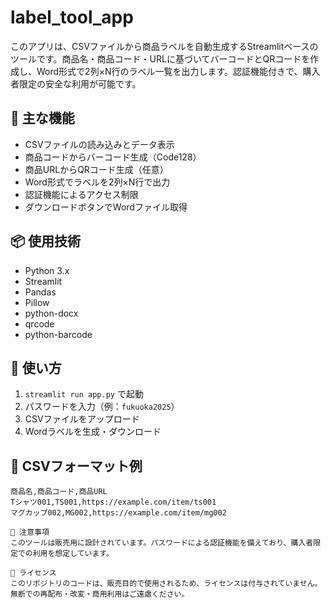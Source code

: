 # label_tool_app

このアプリは、CSVファイルから商品ラベルを自動生成するStreamlitベースのツールです。商品名・商品コード・URLに基づいてバーコードとQRコードを作成し、Word形式で2列×N行のラベル一覧を出力します。認証機能付きで、購入者限定の安全な利用が可能です。

## 🔧 主な機能

- CSVファイルの読み込みとデータ表示
- 商品コードからバーコード生成（Code128）
- 商品URLからQRコード生成（任意）
- Word形式でラベルを2列×N行で出力
- 認証機能によるアクセス制限
- ダウンロードボタンでWordファイル取得

## 📦 使用技術

- Python 3.x
- Streamlit
- Pandas
- Pillow
- python-docx
- qrcode
- python-barcode

## 🚀 使い方

1. `streamlit run app.py` で起動
2. パスワードを入力（例：`fukuoka2025`）
3. CSVファイルをアップロード
4. Wordラベルを生成・ダウンロード

## 📁 CSVフォーマット例

```csv
商品名,商品コード,商品URL
Tシャツ001,TS001,https://example.com/item/ts001
マグカップ002,MG002,https://example.com/item/mg002

🔐 注意事項
このツールは販売用に設計されています。パスワードによる認証機能を備えており、購入者限定での利用を想定しています。

📄 ライセンス
このリポジトリのコードは、販売目的で使用されるため、ライセンスは付与されていません。無断での再配布・改変・商用利用はご遠慮ください。

